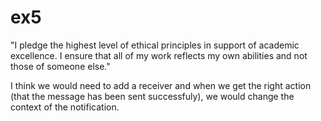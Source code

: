 # ex5
 "I pledge the highest level of ethical principles in support of academic excellence.  I ensure that all of my work reflects my own abilities and not those of someone else."
 
 I think we would need to add a receiver and when we get the right action (that the message has been sent successfuly), we would
 change the context of the notification.
